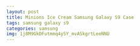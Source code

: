 ```yaml
---
layout: post
title: Minions Ice Cream Samsung Galaxy S9 Case
tags: samsung galaxy s9
categories: samsung
img: 1j8M9GkDFutmmq4ySY_mvASkgrtLeeNNU
---
```

